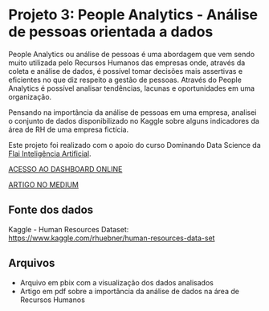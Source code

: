 # Projeto 3: People Analytics - Análise de pessoas orientada a dados

People Analytics ou análise de pessoas é uma abordagem que vem sendo muito utilizada pelo Recursos Humanos das empresas onde, através da coleta e análise de dados, é possível tomar decisões mais assertivas e eficientes no que diz respeito a gestão de pessoas. Através do People Analytics é possível analisar tendências, lacunas e oportunidades em uma organização. 

Pensando na importância da análise de pessoas em uma empresa, analisei o conjunto de dados disponibilizado no Kaggle sobre alguns indicadores da área de RH de uma empresa fictícia.

Este projeto foi realizado com o apoio do curso Dominando Data Science da [Flai Inteligência Artificial](https://www.flai.com.br/).

[ACESSO AO DASHBOARD ONLINE](https://app.powerbi.com/view?r=eyJrIjoiNTU4ZTMwOWMtMjcwNC00MmFkLWFlZjktNWY3YzdhMjAwMGVhIiwidCI6ImNhMGRiYTRiLTRlYTktNGVkNS04ODMwLTUzNzk5MzkwZWMzNSJ9&pageName=ReportSection11e471a904142052adaa)

[ARTIGO NO MEDIUM](https://theresarocha.medium.com/people-analytics-an%C3%A1lise-de-pessoas-orientada-a-dados-6059beb66ea2)

## Fonte dos dados

Kaggle - Human Resources Dataset: https://www.kaggle.com/rhuebner/human-resources-data-set

## Arquivos

- Arquivo em pbix com a visualização dos dados analisados
- Artigo em pdf sobre a importância da análise de dados na área de Recursos Humanos




